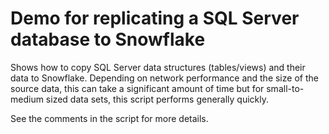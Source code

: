 # Demo for replicating a SQL Server database to Snowflake

Shows how to copy SQL Server data structures (tables/views) and their data to Snowflake.  Depending on network performance and the size of the source data, this can take a significant amount of time but for small-to-medium sized data sets, this script performs generally quickly.

See the comments in the script for more details.